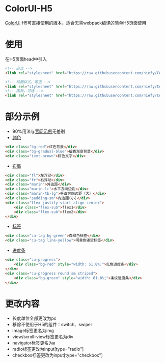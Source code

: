 # ColorUI-H5
[ColorUI](https://github.com/weilanwl/ColorUI) H5可直接使用的版本，适合无需webpack编译的简单H5页面使用

# 使用
在H5页面head中引入
```html
<!-- 必选 -->
<link rel="stylesheet" href="https://raw.githubusercontent.com/niefy/ColorUI-H5/master/css/ColorUi-H5.css">

<!-- 动画样式，可选 -->
<link rel="stylesheet" href="https://raw.githubusercontent.com/niefy/ColorUI-H5/master/css/animation.css">
<!-- 图标，可选 -->
<link rel="stylesheet" href="https://raw.githubusercontent.com/niefy/ColorUI-H5/master/css/icon.css">
```
# 部分示例
- 90%用法与[官网示例](http://demo.color-ui.com/h5.html#/)无差别
- [颜色](http://demo.color-ui.com/h5.html#/pages/basics/background)
```html
<div class="bg-red">红色背景</div>
<div class="bg-gradual-blue">靛青渐变背景</div>
<div class="text-brown">棕色文字</div>
```
- [布局](http://demo.color-ui.com/h5.html#/pages/basics/layout)
```html
<div class="fl">左浮动</div>
<div class="fr">右浮动</div>
<div class="marin">外边距</div>
<div class="marin-lr">水平方向边距</div>
<div class="marin-tb-lg">垂直方向边距（大）</div>
<div class="padding-sm">内边距(小)</div>
<div class="flex justify-start align-center">
    <div class="flex-sub">flex1</div>
    <div class="flex-sub">flex2</div>
</div>
```
- [标签](http://demo.color-ui.com/h5.html#/pages/basics/tag)
```html
<div class="cu-tag bg-green">森绿色标签</div>
<div class="cu-tag line-yellow">明黄色镂空标签</div>
```
- [进度条](http://demo.color-ui.com/h5.html#/pages/basics/progress)
```html
<div class="cu-progress">
    <div class="bg-red" style="width: 61.8%;">红色进度条</div>
</div>
<div class="cu-progress round sm striped">
    <div class="bg-green" style="width: 61.8%;">条纹进度条</div>
</div>
```

# 更改内容
- 长度单位全部更改为px
- 移除不使用于H5的组件：switch、swiper
- image标签更名为img
- view/scroll-view标签更名为div
- navigator标签更名为a
- radio标签更改为input[type="radio"]
- checkbox标签更改为input[type="checkbox"]


